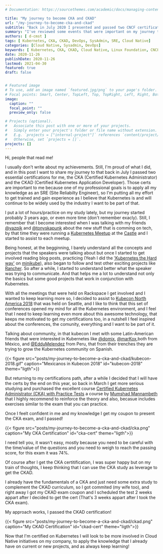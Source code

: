 ```yaml
---
# Documentation: https://sourcethemes.com/academic/docs/managing-content/

title: "My journey to become CKA and CKAD"
url: "/my-journey-to-become-cka-and-ckad"
subtitle: "Back in July 2020 I presented and passed two CNCF certification exams"
summary: "I've reviewed some events that were important on my journey to became became a CKA and CKAD engineer"
authors: [ d-cmst ]
tags: [ Kubernetes, CKA, CKAD, DevOps, SysAdmin, SRE, Cloud Native]
categories: [Cloud Native, Sysadmin, DevOps]
keywords: [ Kubernetes, CKA, CKAD, Cloud Native, Linux Foundation, CNCF]
date: 2020-11-26
publishDate: 2020-11-26
lastmod: 2021-04-30
featured: true
draft: false


# Featured image
# To use, add an image named `featured.jpg/png` to your page's folder.
# Focal points: Smart, Center, TopLeft, Top, TopRight, Left, Right, BottomLeft, Bottom, BottomRight.
image:
  caption: ""
  focal_point: ""
  preview_only: false

# Projects (optional).
#   Associate this post with one or more of your projects.
#   Simply enter your project's folder or file name without extension.
#   E.g. `projects = ["internal-project"]` references `content/project/deep-learning/index.md`.
#   Otherwise, set `projects = []`.
projects: []
---
```


Hi, people that read me!

I usually don't write about my achievements. Still, I'm proud of what I did, and in this post I want to share my journey to that back in July I passed two essential certifications for me,
the CKA (Certified Kubernetes Administrator) and the CKAD (Certified Kubernetes Application Developer).
Those certs are important to me because one of my professional goals is to apply all my knowledge as an SRE (Site Reliabilty Engineer),
so I'm putting all my effort to get trained and gain experience as I believe that Kubernetes is and will continue to be widely used by the industry I want to be part of that.

I put a lot of hours/practice on my study lately, but my journey started probably 3 years ago, or even more time (don't remember exacly).
Still, I remember that I become interested when I was talking with my friends [@yazpik](https://twitter.com/yazpik) and [@tonyskapunk](https://twitter.com/tonyskapunk)
about the new stuff that is comming on tech, by that time they were running a [Kubernetes Meetup](https://www.meetup.com/Kubernetes-San-Antonio/)
at the [Castle](https://rackspace.com) and I started to assist to each meetup.

Being honest, at the begginning, I barely understand all the concepts and projects that the speakers were talking about but once I started to get involved reading blog posts,
practicing (Yeah I did the ['Kubernetes the Hard way'](https://github.com/kelseyhightower/kubernetes-the-hard-way) on [minikube](https://kubernetes.io/docs/tasks/tools/install-minikube/)),
also began to follow and test other exciting projects like [Rancher](https://rancher.com/).
So after a while, I started to understand better what the speaker was trying to communicate.
And that helps me a lot to understand not only the basics but some good projects that work in conjunction with Kubernetes.

With all the meetings that were held on Rackspace I get involved and I wanted to keep learning more so,
I decided to assist to [Kubecon North America 2018](https://events19.linuxfoundation.org/events/kubecon-cloudnativecon-north-america-2018/) that was held on Seattle,
and I like to think that this set of conferences opened my mind for all the Kubernetes environment,
and I feel that I need to keep learning even more about this awesome technology, that keeps me motivated to get my certifications too,
in a nutshell I feel inspired about the conferences, the comunity, everything and I want to be part of it.

Talking about community, in that kubecon I met with some Latin-American friends that were interested in Kubernetes like
[@domix](https://twitter.com/domix), [@marKox](https://twitter.com/_marKox),both from México, and [@EdduMelendez](https://twitter.com/EdduMelendez) from Peru,
that from their trenches they are trying to grow the Kubernetes community on Spanish.

{{< figure src="posts/my-journey-to-become-a-cka-and-ckad/kubecon-2018.gif" caption="Mexicanos in Kubecon 2018" id="kubecon-2018" theme="ligth">}}

But returning to my certifications path, after a while I decided that I will have the certs by the end on this year, so back in March I get more serious studying and purchased the excellent course
[Certified Kubernetes Administrator (CKA) with Practice Tests](https://www.udemy.com/course/certified-kubernetes-administrator-with-practice-tests/) a course by
[Mumshad Mannambeth](https://twitter.com/mmumshad) that I highly recommend to reinforce the theory and also,
becasue includes exercises similar to the exam that you can practice.

Once I feelt confident in me and my knowledge I get my coupon to present the CKA exam, and I passed!

{{< figure src="posts/my-journey-to-become-a-cka-and-ckad/cka.png" caption="My CKA Certification" id="cka-cert" theme="ligth">}}

I need tell you, it wasn't easy, mostly because you need to be careful with the time/value of the questions and you need to weigh to reach the passing score, for this exam it was 74%.

Of course after I get the CKA certitification, I was super happy but on my train of thoughts, I keep thinking that I can use the CKA study as leverage to get the CKAD.

I already have the fundamentals of a CKA and just need some extra study to complement the CKAD curriculum, so I got commited (my wife too),
and right away I got my CKAD exam coupon and I scheduled the test 2 weeks appart after I decided to get the cert
(That's 3 weeks appart after I took the CKA exam).

My approach works, I passed the CKAD certification!

{{< figure src="posts/my-journey-to-become-a-cka-and-ckad/ckad.png" caption="My CKAD Certification" id="ckad-cert" theme="ligth">}}

Now that I'm certified on Kubernetes I will look to be more involved in Cloud Native initiatives on my company,
to apply the knowledge that I already have on current or new projects, and as always keep learning!
